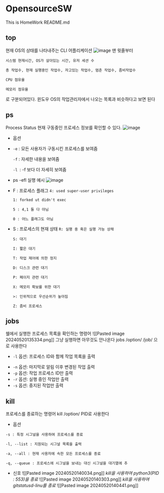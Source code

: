 # OpensourceSW
This is HomeWork README.md
## top
현재 OS의 상태를 나타내주는 CLI 어플리케이션
![image](https://github.com/AngolMinsu/OpensourceSW/assets/106021108/5db70e6e-cb1d-4e29-b6a4-a50695baff43)
맨 윗줄부터

`시스템 현재시간, OS가 살아있는 시간, 유저 세션 수`

`총 작업수, 현재 실행중인 작업수, 자고있는 작업수, 멈춘 작업수, 좀비작업수`

`CPU 점유율`

`메모리 점유율`

로 구분되어있다.
윈도우 OS의 작업관리자에서 나오는 목록과 비슷하다고 보면 된다

## ps
Process Status
현재 구동중인 프로세스 정보를 확인할 수 있다.
![image](https://github.com/AngolMinsu/OpensourceSW/assets/106021108/e580ca6b-f8d1-4d27-ac3d-77d40efb785c)
* 옵션
*  
  `-e` : 모든 사용자가 구동시킨 프로세스를 보여줌
  
  `-f` : 자세한 내용을 보여줌

  `-l `: -f 보다 더 자세히 보여줌

* ps -efl 실행 예시
![image](https://github.com/AngolMinsu/OpensourceSW/assets/106021108/419c1a47-6e96-4839-8c18-bc7c9018c5b8)
* F : 프로세스 플래그
  `4: used super-user privileges`

  `1: forked ut didn't exec`
  
  `5 : 4,1 둘 다 아님`
  
  `0 : 어느 플래그도 아님`
  
* S : 프로세스의 현재 상태
  `R: 실행 중 혹은 실행 가능 상채`
  
  `S: 대기`

  `I: 짧은 대기`

  `T: 작업 제어에 의한 정지`

  `D: 디스크 관련 대기`

  `P: 페이지 관련 대기 `

  `X: 메모리 확보를 위한 대기`

  `>: 인위적으로 우선순위가 높아짐`

  `Z: 좀비 프로세스`

## jobs
쉘에서 실행한 프로세스 목록을 확인하는 명령어
![[Pasted image 20240520135334.png]]
그냥 실행하면 아무것도 안나온다
jobs /option/ /job/ 으로 사용한다
*  `-l` 옵션: 프로세스 ID와 함께 작업 목록을 출력
- `-n` 옵션: 마지막로 알림 이후 변경된 작업 출력
- `-p` 옵션: 작업 프로세스 ID만 출력
- `-r` 옵션: 실행 중인 작업만 출력
- `-s` 옵션: 중지된 작업만 출력
## kill
프로세스를 종료하는 명령어
kill /option/ PID로 사용한다
 * 옵션

 `-s : 특정 시그널을 사용하여 프로세스를 종료`

 `-l, --list : 지원되는 시그널 목록을 출력`

 `-a, --all : 현재 사용자에 속한 모든 프로세스를 종료`

 `-q, --queue : 프로세스에 시그널을 보내는 대신 시그널을 대기열에 추` 
* 신호
![[Pasted image 20240520140034.png]]
*kill을 사용하여 python3(PID : 553)을 종료*
![[Pasted image 20240520140303.png]]
*kill을 사용하여 gitstatusd-linu를 종료*
![[Pasted image 20240520140441.png]]
